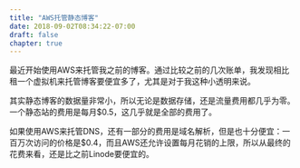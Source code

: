 ```yaml
---
title: "AWS托管静态博客"
date: 2018-09-02T08:34:22-07:00
draft: false
chapter: true
---
```


最近开始使用AWS来托管我之前的博客。通过比较之前的几次账单，我发现相比租一个虚拟机来托管博客要便宜多了，尤其是对于我这种小透明来说。



其实静态博客的数据量非常小，所以无论是数据存储，还是流量费用都几乎为零。一个静态站的费用是每月$0.5，这几乎就是全部的费用了。



如果使用AWS来托管DNS，还有一部分的费用是域名解析，但是也十分便宜：一百万次访问的价格是$0.4，而且AWS还允许设置每月花销的上限，所以从最终的花费来看，还是比之前Linode要便宜的。
